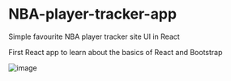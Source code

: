 # NBA-player-tracker-app
 Simple favourite NBA player tracker site UI in React
 
 First React app to learn about the basics of React and Bootstrap

![image](https://user-images.githubusercontent.com/91514179/211017366-6ac4e7f4-1409-4c15-b259-5ce23abf8379.png)
